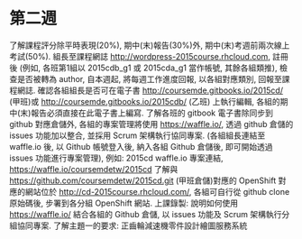 # 第二週

了解課程評分除平時表現(20%), 期中(末)報告(30%)外, 期中(末)考週前兩次線上考試(50%).
組長至課程網誌 http://wordpress-2015course.rhcloud.com, 註冊後 (例如, 各班第1組以 2015cdb_g1 或 2015cda_g1 當作帳號, 其餘各組類推), 檢查是否被轉為 author, 自本週起, 將每週工作進度回報, 以各組對應類別, 回報至課程網誌.
確認各組組長是否可在電子書 http://coursemde.gitbooks.io/2015cd/ (甲班)或 http://coursemde.gitbooks.io/2015cdb/ (乙班) 上執行編輯, 各組的期中(末)報告必須直接在此電子書上編寫.
了解各班的 gitbook 電子書除同步到 github 對應倉儲外, 各組的專案管理將使用 https://waffle.io/, 透過 github 倉儲的 issues 功能加以整合, 並採用 Scrum 架構執行協同專案. (各組組長連結至 waffle.io 後, 以 Github 帳號登入後, 納入各組 Github 倉儲後, 即可開始透過 issues 功能進行專案管理), 例如: 2015cd waffle.io 專案連結, https://waffle.io/coursemdetw/2015cd
了解與 https://github.com/coursemdetw/2015cd.git (甲班倉儲)對應的 OpenShift 對應的網站位於 http://cd-2015course.rhcloud.com/, 各組可自行從 github clone 原始碼後, 步署到各分組 OpenShift 網站.
上課錄製: 說明如何使用 https://waffle.io/ 結合各組的 Github 倉儲, 以 issues 功能及 Scrum 架構執行分組協同專案.
了解主題一的要求: 正齒輪減速機零件設計繪圖服務系統
